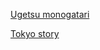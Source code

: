 [Ugetsu monogatari](https://www.dailymotion.com/video/x6uaqdr)

[Tokyo story](https://www.youtube.com/watch?v=9FmwyXp8I0Q)
